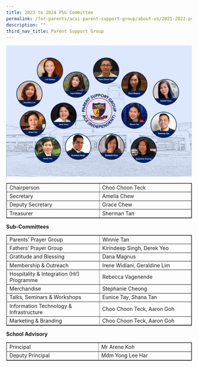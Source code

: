 ```yaml
---
title: 2023 to 2024 PSG Committee
permalink: /for-parents/acsi-parent-support-group/about-us/2021-2022-psg-committee-2/
description: ""
third_nav_title: Parent Support Group
---
```

![](/images/PSG-Exco-July-2022.jpg)

<table style="width: 100%;" border="1"><tbody><tr><td width="343">Chairperson</td><td width="354">Choo Choon Teck</td></tr><tr><td width="343">Secretary</td><td width="354">Amelia Chew</td></tr><tr><td width="343">Deputy Secretary</td><td width="354">Grace Chew</td></tr><tr><td width="343">Treasurer</td><td width="354">Sherman Tan</td></tr></tbody></table>

**Sub-Committees**

<table width="100%" border="1"><tbody><tr><td width="307">Parents’ Prayer Group</td><td width="310">Winnie Tan</td></tr><tr><td width="307">Fathers’ Prayer Group</td><td width="310">Kirindeep Singh, Derek Yeo</td></tr><tr><td width="307">Gratitude and Blessing</td><td width="310">Dana Magnus</td></tr><tr><td width="307">Membership &amp; Outreach</td><td width="310">Irene Widiani, Geraldine Lim</td></tr><tr><td width="307">Hospitality &amp; Integration (Hi!) Programme</td><td width="310">Rebecca Vagenende</td></tr><tr><td width="307">Merchandise</td><td width="310">Stephanie Cheong</td></tr><tr><td width="307">Talks, Seminars &amp; Workshops</td><td width="310">Eunice Tay, Shana Tan</td></tr><tr><td width="307">Information Technology &amp; Infrastructure</td><td width="310">Choo Choon Teck, Aaron Goh</td></tr><tr><td width="307">Marketing &amp; Branding</td><td width="310">Choo Choon Teck, Aaron Goh</td></tr></tbody></table>

**School Advisory**

<table style="width: 100%;" border="1"><tbody><tr><td width="341">Principal</td><td width="356">Mr Arene Koh</td></tr><tr><td width="341">Deputy Principal</td><td width="356">Mdm Yong Lee Har</td></tr></tbody></table>